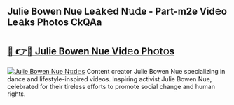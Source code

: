 ## Julie Bowen Nue Le𝚊k𝚎d N𝚞𝚍e - Part-m2e Vid𝚎o Le𝚊ks Photos CkQAa

# <h2><a href="http://fb66o6w.evod.top/?m=Julie+Bowen+Nue">🔗 👉🔴 Julie Bowen Nue Vid𝚎o Ph𝚘t𝚘s</a></h2>

[![Julie Bowen Nue N𝚞d𝚎s](https://i.imgur.com/8V9OHl7.gif)](http://fb66o6w.evod.top/?m=Julie+Bowen+Nue)
Content creator Julie Bowen Nue specializing in dance and lifestyle-inspired videos. Inspiring activist Julie Bowen Nue, celebrated for their tireless efforts to promote social change and human rights. 
